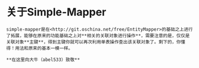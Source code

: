 
# 关于Simple-Mapper
	simple-mapper是在<http://git.oschina.net/free/EntityMapper>的基础之上进行了拓展，能够在原来的功能基础之上对**相关的关联对象进行操作**，需要注意的是，仅仅是关联对象**主键**，得到主键你就可以再次利用单表操作查出该关联对象了。剩下的，你懂得！用法和原来的基本一模一样。
	
	**在这里向大牛（abel533）致敬**
